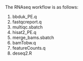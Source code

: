 The RNAseq workflow is as follows:
  1. bbduk_PE.q
  2. fastqcreport.q
  3. multiqc.sbatch
  4. hisat2_PE.q
  5. merge_bams.sbatch
  6. bamTobw.q
  7. featureCounts.q
  8. deseq2.R

